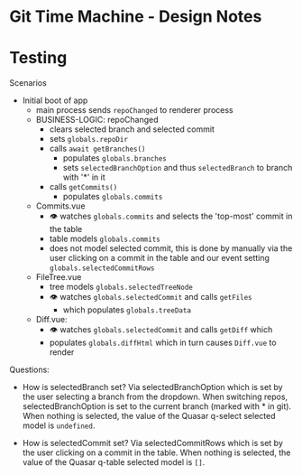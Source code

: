 # Git Time Machine - Design Notes

# Testing

Scenarios

- Initial boot of app
    - main process sends `repoChanged` to renderer process 
    - BUSINESS-LOGIC: repoChanged 
        - clears selected branch and selected commit
        - sets `globals.repoDir`
        - calls `await getBranches()`
            - populates `globals.branches`
            - sets `selectedBranchOption` and thus `selectedBranch` to branch with '*' in it
        - calls `getCommits()`
            - populates `globals.commits`
    - Commits.vue 
        - 👁️ watches `globals.commits` and selects the 'top-most' commit in the table
        - table models `globals.commits`
        - does not model selected commit, this is done by manually via the user clicking on a commit in the table and our event setting `globals.selectedCommitRows` 
    - FileTree.vue
        - tree models `globals.selectedTreeNode`
        - 👁️ watches `globals.selectedCommit` and calls `getFiles`
            - which populates `globals.treeData`
    - Diff.vue: 
        - 👁️ watches `globals.selectedCommit` and calls `getDiff` which
        -   populates `globals.diffHtml` which in turn causes `Diff.vue` to render

Questions: 

- How is selectedBranch set?  Via selectedBranchOption
which is set by the user selecting a branch from the dropdown.
When switching repos, selectedBranchOption is set to the current
branch (marked with * in git). When nothing is selected, the value of the Quasar q-select selected model is `undefined`.

- How is selectedCommit set?  Via selectedCommitRows which is set by the user clicking on a commit in the table.  When nothing is selected, the value of the Quasar q-table selected model is `[]`.
